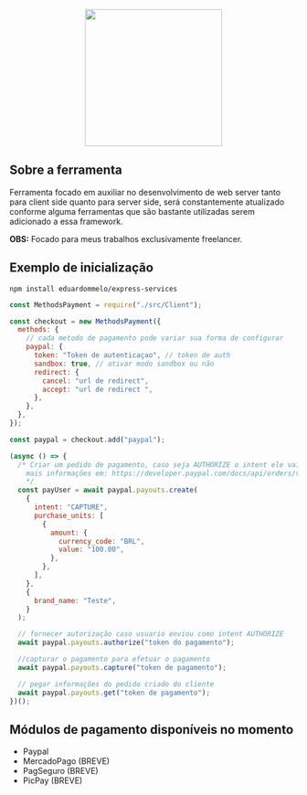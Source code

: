 <p align="center">
  <img src="https://cdn.discordapp.com/attachments/551211620924260392/925198303598100580/cherry_code.png" width="240"/>
</p>

## Sobre a ferramenta

Ferramenta focado em auxiliar no desenvolvimento de web server tanto para client side quanto para server side, será constantemente atualizado conforme alguma ferramentas que são bastante utilizadas serem adicionado a essa framework.

**OBS:** Focado para meus trabalhos exclusivamente freelancer.

## Exemplo de inicialização

```
npm install eduardommelo/express-services
```

```js
const MethodsPayment = require("./src/Client");

const checkout = new MethodsPayment({
  methods: {
    // cada metodo de pagamento pode variar sua forma de configurar
    paypal: {
      token: "Token de autenticaçao", // token de auth
      sandbox: true, // ativar modo sandbox ou não
      redirect: {
        cancel: "url de redirect",
        accept: "url de redirect ",
      },
    },
  },
});

const paypal = checkout.add("paypal");

(async () => {
  /* Criar um pedido de pagamento, caso seja AUTHORIZE o intent ele vai gerar um pagamento que ira aguardar o vendedor aprovar o pagamento, CAPTURE para já autorizar pagamento assim que o comprador aprova
    mais informações em: https://developer.paypal.com/docs/api/orders/v2/
    */
  const payUser = await paypal.payouts.create(
    {
      intent: "CAPTURE",
      purchase_units: [
        {
          amount: {
            currency_code: "BRL",
            value: "100.00",
          },
        },
      ],
    },
    {
      brand_name: "Teste",
    }
  );

  // fornecer autorização caso usuario enviou como intent AUTHORIZE
  await paypal.payouts.authorize("token do pagamento");

  //capturar o pagamento para efetuar o pagamento
  await paypal.payouts.capture("token de pagamento");

  // pegar informações do pedido criado do cliente
  await paypal.payouts.get("token de pagamento");
})();
```

## Módulos de pagamento disponíveis no momento

- Paypal
- MercadoPago (BREVE)
- PagSeguro (BREVE)
- PicPay (BREVE)
